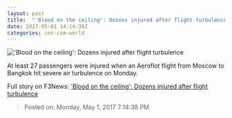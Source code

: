 ```yaml
---
layout: post
title:  "'Blood on the ceiling': Dozens injured after flight turbulence"
date: 2017-05-01 14:14:38Z
categories: cnn-com-world
---
```


!['Blood on the ceiling': Dozens injured after flight turbulence](http://i2.cdn.cnn.com/cnnnext/dam/assets/170501123747-01-severe-turbulence-aeroflot-super-tease.jpg)

At least 27 passengers were injured when an Aeroflot flight from Moscow to Bangkok hit severe air turbulence on Monday.


Full story on F3News: ['Blood on the ceiling': Dozens injured after flight turbulence](http://www.f3nws.com/n/PSRFkC)

> Posted on: Monday, May 1, 2017 7:14:38 PM
